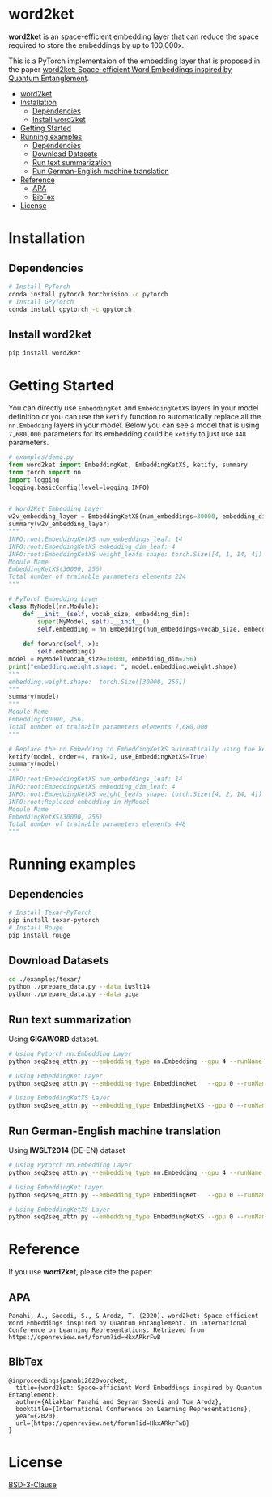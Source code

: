# word2ket
**word2ket** is an space-efficient embedding layer that can reduce the space required to store the embeddings by up to 100,000x.

This is a PyTorch implementaion of the embedding layer that is proposed in the paper [word2ket: Space-efficient Word Embeddings inspired by Quantum Entanglement](https://arxiv.org/abs/1911.04975). 

- [word2ket](#word2ket)
- [Installation](#installation)
  - [Dependencies](#dependencies)
  - [Install word2ket](#install-word2ket)
- [Getting Started](#getting-started)
- [Running examples](#running-examples)
  - [Dependencies](#dependencies-1)
  - [Download Datasets](#download-datasets)
  - [Run text summarization](#run-text-summarization)
  - [Run German-English machine translation](#run-german-english-machine-translation)
- [Reference](#reference)
  - [APA](#apa)
  - [BibTex](#bibtex)
- [License](#license)

# Installation
## Dependencies
```bash
# Install PyTorch
conda install pytorch torchvision -c pytorch
# Install GPyTorch
conda install gpytorch -c gpytorch
```
## Install word2ket
```bash
pip install word2ket
```
# Getting Started
You can directly use `EmbeddingKet` and `EmbeddingKetXS` layers in your model definition or you can use the `ketify` function to automatically replace all the `nn.Embedding` layers in your model. Below you can see a model that is using `7,680,000` parameters for its embedding could be `ketify` to just use `448` parameters.

```python
# examples/demo.py 
from word2ket import EmbeddingKet, EmbeddingKetXS, ketify, summary
from torch import nn
import logging
logging.basicConfig(level=logging.INFO)


# Word2Ket Embedding Layer
w2v_embedding_layer = EmbeddingKetXS(num_embeddings=30000, embedding_dim=256, order=4, rank=1)
summary(w2v_embedding_layer)
"""
INFO:root:EmbeddingKetXS num_embeddings_leaf: 14
INFO:root:EmbeddingKetXS embedding_dim_leaf: 4
INFO:root:EmbeddingKetXS weight_leafs shape: torch.Size([4, 1, 14, 4])
Module Name                                                                           Total Parameters  Trainable Parameters # Elements in Trainable Parametrs       
EmbeddingKetXS(30000, 256)                                                            1                 1                    224                                     
Total number of trainable parameters elements 224
"""

# PyTorch Embedding Layer
class MyModel(nn.Module):
    def __init__(self, vocab_size, embedding_dim):
        super(MyModel, self).__init__()
        self.embedding = nn.Embedding(num_embeddings=vocab_size, embedding_dim=embedding_dim)
    
    def forward(self, x):
        self.embedding()
model = MyModel(vocab_size=30000, embedding_dim=256)
print("embedding.weight.shape: ", model.embedding.weight.shape)
"""
embedding.weight.shape:  torch.Size([30000, 256])
"""
summary(model)
"""
Module Name                                                                           Total Parameters  Trainable Parameters # Elements in Trainable Parametrs       
Embedding(30000, 256)                                                                 1                 1                    7,680,000                               
Total number of trainable parameters elements 7,680,000
"""

# Replace the nn.Embedding to EmbeddingKetXS automatically using the ketify function.
ketify(model, order=4, rank=2, use_EmbeddingKetXS=True)
summary(model)
"""
INFO:root:EmbeddingKetXS num_embeddings_leaf: 14
INFO:root:EmbeddingKetXS embedding_dim_leaf: 4
INFO:root:EmbeddingKetXS weight_leafs shape: torch.Size([4, 2, 14, 4])
INFO:root:Replaced embedding in MyModel
Module Name                                                                           Total Parameters  Trainable Parameters # Elements in Trainable Parametrs       
EmbeddingKetXS(30000, 256)                                                            1                 1                    448                                     
Total number of trainable parameters elements 448
"""
```

# Running examples
## Dependencies
```bash
# Install Texar-PyTorch
pip install texar-pytorch
# Install Rouge
pip install rouge
```

## Download Datasets
```bash
cd ./examples/texar/
python ./prepare_data.py --data iwslt14
python ./prepare_data.py --data giga
```

## Run text summarization
Using **GIGAWORD** dataset.
```bash
# Using Pytorch nn.Embedding Layer
python seq2seq_attn.py --embedding_type nn.Embedding --gpu 4 --runName G_000 --config-model config_model --config-data config_giga

# Using EmbeddingKet Layer
python seq2seq_attn.py --embedding_type EmbeddingKet   --gpu 0 --runName V2K_G_000       --config-model config_model --config-data config_giga --order 4 --rank 1

# Using EmbeddingKetXS Layer
python seq2seq_attn.py --embedding_type EmbeddingKetXS --gpu 0 --runName V2K_XS_G_000 --config-model config_model --config-data config_giga --order 4 --rank 1
```

## Run German-English machine translation
Using **IWSLT2014** (DE-EN) dataset
```bash
# Using Pytorch nn.Embedding Layer
python seq2seq_attn.py --embedding_type nn.Embedding --gpu 4 --runName I_000 --config-model config_model --config-data config_iwslt14

# Using EmbeddingKet Layer
python seq2seq_attn.py --embedding_type EmbeddingKet   --gpu 0 --runName V2K_I_000       --config-model config_model --config-data config_iwslt14 --order 4 --rank 1

# Using EmbeddingKetXS Layer
python seq2seq_attn.py --embedding_type EmbeddingKetXS --gpu 0 --runName V2K_XS_I_000 --config-model config_model --config-data config_iwslt14 --order 4 --rank 1

```


# Reference
If you use **word2ket**, please cite the paper:

## APA
```
Panahi, A., Saeedi, S., & Arodz, T. (2020). word2ket: Space-efficient Word Embeddings inspired by Quantum Entanglement. In International Conference on Learning Representations. Retrieved from https://openreview.net/forum?id=HkxARkrFwB
```

## BibTex
```
@inproceedings{panahi2020wordket,
  title={word2ket: Space-efficient Word Embeddings inspired by Quantum Entanglement},
  author={Aliakbar Panahi and Seyran Saeedi and Tom Arodz},
  booktitle={International Conference on Learning Representations},
  year={2020},
  url={https://openreview.net/forum?id=HkxARkrFwB}
}
```
# License
[BSD-3-Clause](./LICENSE)


